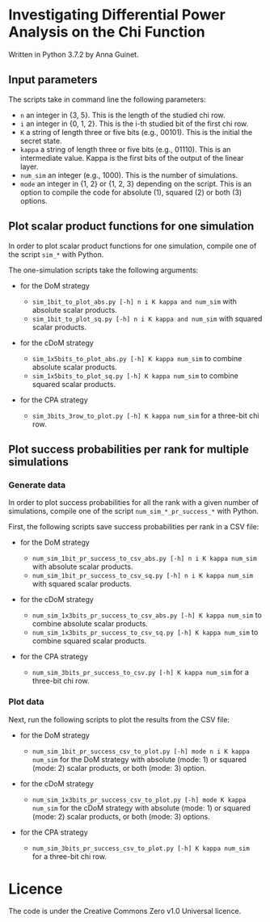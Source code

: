 # Investigating Differential Power Analysis on the Chi Function

Written in Python 3.7.2 by Anna Guinet.

## Input parameters

The scripts take in command line the following parameters:
- ```n``` an integer in {3, 5}. This is the length of the studied chi row.
- ```i``` an integer in {0, 1, 2}. This is the i-th studied bit of the first chi row.
- ```K``` a string of length three or five bits (e.g., 00101). This is the initial the secret state.
- ```kappa``` a string of length three or five bits (e.g., 01110). This is an intermediate value. Kappa is the first bits of the output of the linear layer.
- ```num_sim``` an integer (e.g., 1000). This is the number of simulations.
- ```mode``` an integer in {1, 2} or {1, 2, 3} depending on the script. This is an option to compile the code for absolute (1), squared (2) or both (3) options.

## Plot scalar product functions for one simulation

In order to plot scalar product functions for one simulation, compile one of the script ```sim_*``` with Python.

The one-simulation scripts take the following arguments:
- for the DoM strategy
  - ```sim_1bit_to_plot_abs.py [-h] n i K kappa and num_sim```  with absolute scalar products.
  - ```sim_1bit_to_plot_sq.py [-h] n i K kappa and num_sim```  with squared scalar products.

- for the cDoM strategy
  - ```sim_1x5bits_to_plot_abs.py [-h] K kappa num_sim```  to combine absolute scalar products.
  - ```sim_1x5bits_to_plot_sq.py [-h] K kappa num_sim``` to combine squared scalar products.

- for the CPA strategy
  - ```sim_3bits_3row_to_plot.py [-h] K kappa num_sim``` for a three-bit chi row.

## Plot success probabilities per rank for multiple simulations

### Generate data

In order to plot success probabilities for all the rank with a given number of simulations, compile one of the script ```num_sim_*_pr_success_*``` with Python.

First, the following scripts save success probabilities per rank in a CSV file:
- for the DoM strategy
	- ```num_sim_1bit_pr_success_to_csv_abs.py [-h] n i K kappa num_sim```  with absolute scalar products.
	- ```num_sim_1bit_pr_success_to_csv_sq.py [-h] n i K kappa num_sim```  with squared scalar products.

- for the cDoM strategy
	- ```num_sim_1x3bits_pr_success_to_csv_abs.py [-h] K kappa num_sim```  to combine absolute scalar products.
	- ```num_sim_1x3bits_pr_success_to_csv_sq.py [-h] K kappa num_sim```  to combine squared scalar products.

- for the CPA strategy
	- ```num_sim_3bits_pr_success_to_csv.py [-h] K kappa num_sim```  for a three-bit chi row.

### Plot data

Next, run the following scripts to plot the results from the CSV file:
- for the DoM strategy
	- ```num_sim_1bit_pr_success_csv_to_plot.py [-h] mode n i K kappa num_sim```  for the DoM strategy with absolute (mode: 1) or squared (mode: 2) scalar products, or both (mode: 3) option.

- for the cDoM strategy
	- ```num_sim_1x3bits_pr_success_csv_to_plot.py [-h] mode K kappa num_sim```  for the cDoM strategy with absolute (mode: 1) or squared (mode: 2) scalar products, or both (mode: 3) options.

- for the CPA strategy
	- ```num_sim_3bits_pr_success_csv_to_plot.py [-h] K kappa num_sim ``` for a three-bit chi row.


# Licence

The code is under the Creative Commons Zero v1.0 Universal licence.
